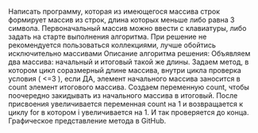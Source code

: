 Написать программу, которая из имеющегося массива строк формирует массив из строк, длина которых меньше либо равна 3 символа. Первоначальный массив можно ввести с клавиатуры, либо задать на старте выполнения алгоритма. При решение не рекомендуется пользоваться коллекциями, лучше обойтись исключительно массивами
Описание алгоритма решения:
Объявляем два массива: начальный и итоговый такой же длины. Задаем метод, в котором цикл соразмерный длине массива, внутри цикла проверка условия ( <=3 ), если ДА, элемент начального массива заносится в count элемент итогового массива. 
Создаем переменную count, чтобы поочередно закидывать из начального массива в итоговый. После присвоения увеличивается переменная count на 1 и возвращается к циклу for в котором i увеличивается на 1. И так проверяется до конца.
Графическое представление метода в GitHub.